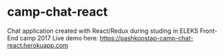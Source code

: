 # camp-chat-react
Chat application created with React/Redux during studing in ELEKS Front-End camp 2017
Live demo here: https://pashkoostap-camp-chat-react.herokuapp.com
